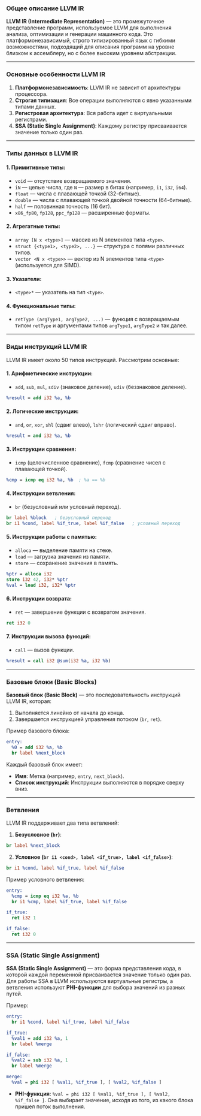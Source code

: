 ### Общее описание LLVM IR

**LLVM IR (Intermediate Representation)** — это промежуточное представление программ, используемое LLVM для выполнения анализа, оптимизации и генерации машинного кода. Это платформонезависимый, строго типизированный язык с гибкими возможностями, подходящий для описания программ на уровне близком к ассемблеру, но с более высоким уровнем абстракции.

---

### Основные особенности LLVM IR

1. **Платформонезависимость**: LLVM IR не зависит от архитектуры процессора.
2. **Строгая типизация**: Все операции выполняются с явно указанными типами данных.
3. **Регистровая архитектура**: Вся работа идет с виртуальными регистрами.
4. **SSA (Static Single Assignment)**: Каждому регистру присваивается значение только один раз.

---

### Типы данных в LLVM IR

#### 1. **Примитивные типы**:
- `void` — отсутствие возвращаемого значения.
- `iN` — целые числа, где `N` — размер в битах (например, `i1`, `i32`, `i64`).
- `float` — числа с плавающей точкой (32-битные).
- `double` — числа с плавающей точкой двойной точности (64-битные).
- `half` — половинная точность (16 бит).
- `x86_fp80`, `fp128`, `ppc_fp128` — расширенные форматы.

#### 2. **Агрегатные типы**:
- `array [N x <type>]` — массив из N элементов типа `<type>`.
- `struct {<type1>, <type2>, ...}` — структура с полями различных типов.
- `vector <N x <type>>` — вектор из N элементов типа `<type>` (используется для SIMD).

#### 3. **Указатели**:
- `<type>*` — указатель на тип `<type>`.

#### 4. **Функциональные типы**:
- `retType (argType1, argType2, ...)` — функция с возвращаемым типом `retType` и аргументами типов `argType1`, `argType2` и так далее.

---

### Виды инструкций LLVM IR

LLVM IR имеет около 50 типов инструкций. Рассмотрим основные:

#### 1. **Арифметические инструкции**:
- `add`, `sub`, `mul`, `sdiv` (знаковое деление), `udiv` (беззнаковое деление).
```llvm
%result = add i32 %a, %b
```

#### 2. **Логические инструкции**:
- `and`, `or`, `xor`, `shl` (сдвиг влево), `lshr` (логический сдвиг вправо).
```llvm
%result = and i32 %a, %b
```

#### 3. **Инструкции сравнения**:
- `icmp` (целочисленное сравнение), `fcmp` (сравнение чисел с плавающей точкой).
```llvm
%cmp = icmp eq i32 %a, %b  ; %a == %b
```

#### 4. **Инструкции ветвления**:
- `br` (безусловный или условный переход).
```llvm
br label %block   ; безусловный переход
br i1 %cond, label %if_true, label %if_false   ; условный переход
```

#### 5. **Инструкции работы с памятью**:
- `alloca` — выделение памяти на стеке.
- `load` — загрузка значения из памяти.
- `store` — сохранение значения в память.
```llvm
%ptr = alloca i32
store i32 42, i32* %ptr
%val = load i32, i32* %ptr
```

#### 6. **Инструкции возврата**:
- `ret` — завершение функции с возвратом значения.
```llvm
ret i32 0
```

#### 7. **Инструкции вызова функций**:
- `call` — вызов функции.
```llvm
%result = call i32 @sum(i32 %a, i32 %b)
```

---

### Базовые блоки (Basic Blocks)

**Базовый блок (Basic Block)** — это последовательность инструкций LLVM IR, которая:
1. Выполняется линейно от начала до конца.
2. Завершается инструкцией управления потоком (`br`, `ret`).

Пример базового блока:
```llvm
entry:
  %0 = add i32 %a, %b
  br label %next_block
```

Каждый базовый блок имеет:
- **Имя**: Метка (например, `entry`, `next_block`).
- **Список инструкций**: Инструкции выполняются в порядке сверху вниз.

---

### Ветвления

LLVM IR поддерживает два типа ветвлений:
1. **Безусловное (`br`)**:
```llvm
br label %next_block
```

2. **Условное (`br i1 <cond>, label <if_true>, label <if_false>`)**:
```llvm
br i1 %cond, label %if_true, label %if_false
```

Пример условного ветвления:
```llvm
entry:
  %cmp = icmp eq i32 %a, %b
  br i1 %cmp, label %if_true, label %if_false

if_true:
  ret i32 1

if_false:
  ret i32 0
```

---

### SSA (Static Single Assignment)

**SSA (Static Single Assignment)** — это форма представления кода, в которой каждой переменной присваивается значение только один раз. Для работы SSA в LLVM используются виртуальные регистры, а ветвления используют **PHI-функции** для выбора значений из разных путей.

Пример:
```llvm
entry:
  br i1 %cond, label %if_true, label %if_false

if_true:
  %val1 = add i32 %a, 1
  br label %merge

if_false:
  %val2 = sub i32 %a, 1
  br label %merge

merge:
  %val = phi i32 [ %val1, %if_true ], [ %val2, %if_false ]
```

- **PHI-функция**: `%val = phi i32 [ %val1, %if_true ], [ %val2, %if_false ]`.
  Она выбирает значение, исходя из того, из какого блока пришел поток выполнения.
